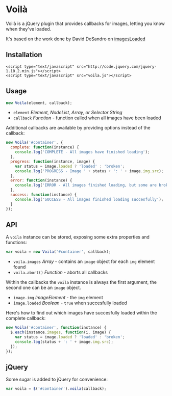 # Voilà

Voilà is a jQuery plugin that provides callbacks for images, letting you know when they've loaded.

It's based on the work done by David DeSandro on [imagesLoaded](http://imagesloaded.desandro.com)

## Installation

```
<script type="text/javascript" src="http://code.jquery.com/jquery-1.10.2.min.js"></script>
<script type="text/javascript" src="voila.js"></script>
```

## Usage

```js
new Voila(element, callback);
```

+ `element` _Element, NodeList, Array, or Selector String_
+ `callback` _Function_ - function called when all images have been loaded

Additional callbacks are available by providing options instead of the callback:

```js
new Voila('#container', {
  complete: function(instance) {
    console.log('COMPLETE - All images have finished loading');
  },
  progress: function(instance, image) {
    var status = image.loaded ? 'loaded' : 'broken';
    console.log('PROGRESS - Image ' + status + ': ' + image.img.src);
  },
  error: function(instance) {
    console.log('ERROR - All images finished loading, but some are broken');
  },
  success: function(instance) {
    console.log('SUCCESS - All images finished loading succesfully');
  }
});
```

## API

A `voila` instance can be stored, exposing some extra properties and functions:

```js
var voila = new Voila('#container', callback);
```

+ `voila.images` _Array_ - contains an `image` object for each `img` element found
+ `voila.abort()` _Function_ - aborts all callbacks

Within the callbacks the `voila` instance is always the first argument, the second one can be an `image` object.

+ `image.img` _ImageElement_ - the `img` element
+ `image.loaded` _Boolean_ - `true` when succesfully loaded

Here's how to find out which images have succesfully loaded within the complete callback:

```js
new Voila('#container', function(instance) {
  $.each(instance.images, function(i, image) {
    var status = image.loaded ? 'loaded' : 'broken';
    console.log(status + ': ' + image.img.src);
  });
});
```

## jQuery

Some sugar is added to jQuery for convenience:

```js
var voila = $('#container').voila(callback);
```
